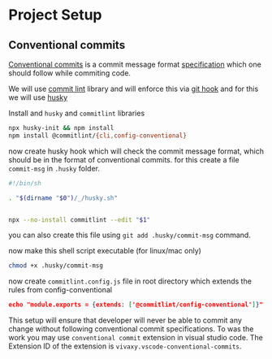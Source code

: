 # Project Setup

## Conventional commits

[Conventional commits](https://www.conventionalcommits.org/en/v1.0.0-beta.2/) is a commit message format [specification](https://github.com/conventional-changelog/commitlint/tree/master/%40commitlint/config-conventional) which one should follow while commiting code.

We will use [commit lint](https://commitlint.js.org/#/) library and will enforce this via [git hook](https://git-scm.com/docs/githooks) and for this we will use [husky](https://typicode.github.io/husky/)

Install and `husky` and `commitlint` libraries

```bash
npx husky-init && npm install
npm install @commitlint/{cli,config-conventional}
```

now create husky hook which will check the commit message format, which should be in the format of conventional commits. for this create a file `commit-msg` in `.husky` folder.

```bash
#!/bin/sh

. "$(dirname "$0")/_/husky.sh"


npx --no-install commitlint --edit "$1"
```

you can also create this file using `git add .husky/commit-msg` command.

now make this shell script executable (for linux/mac only)

```bash
chmod +x .husky/commit-msg
```

now create `commitlint.config.js` file in root directory which extends the rules from config-conventional

```json
echo "module.exports = {extends: ['@commitlint/config-conventional']}" > commitlint.config.js

```

This setup will ensure that developer will never be able to commit any change without following conventional commit specifications. To was the work you may use `conventional commit` extension in visual studio code. The Extension ID of the extension is `vivaxy.vscode-conventional-commits`.

